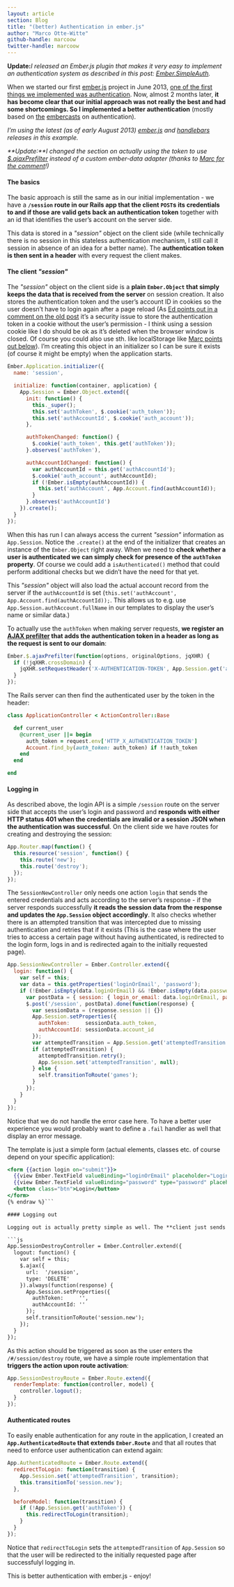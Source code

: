 ```yaml
---
layout: article
section: Blog
title: "(better) Authentication in ember.js"
author: "Marco Otte-Witte"
github-handle: marcoow
twitter-handle: marcoow
---
```


**Update:**_I released an Ember.js plugin that makes it very easy to implement an authentication system as described in this post: [Ember.SimpleAuth](http://log.simplabs.com/post/63565686488/ember-simpleauth>%20title=)._

When we started our first [ember.js](http://emberjs.com) project in June 2013, [one of the first things we implemented was authentication](http://log.simplabs.com/post/53016599611/authentication-in-ember-js "the original post on authentication with ember.js"). Now, almost 2 months later, **it has become clear that our initial approach was not really the best and had some shortcomings. So I implemented a better authentication** (mostly based on [the](http://www.embercasts.com/episodes/client-side-authentication-part-1) [embercasts](http://www.embercasts.com/episodes/client-side-authentication-part-2) on authentication).

<!--break-->

_I’m using the latest (as of early August 2013) [ember.js](http://emberjs.com) and [handlebars](http://handlebarsjs.com) releases in this example._

_**Update:**I changed the section on actually using the token to use [$.ajaxPrefilter](http://api.jquery.com/jQuery.ajaxPrefilter/) instead of a custom ember-data adapter (thanks to [Marc for the comment](http://log.simplabs.com/post/57702291669/better-authentication-in-ember-js#comment-1035275502 "Marc's comment on the topic")!)_

#### The basics

The basic approach is still the same as in our initial implementation - we have a **`/session` route in our Rails app that the client `POST`s its credentials to and if those are valid gets back an authentication token** together with an id that identifies the user’s account on the server side.

This data is stored in a _"session"_ object on the client side (while technically there is no session in this stateless authentication mechanism, I still call it session in absence of an idea for a better name). The **authentication token is then sent in a header** with every request the client makes.

#### The client _"session"_

The _"session"_ object on the client side is a **plain `Ember.Object` that simply keeps the data that is received from the server** on session creation. It also stores the authentication token and the user’s account ID in cookies so the user doesn’t have to login again after a page reload (As [Ed points out in a comment on the old post](http://log.simplabs.com/post/53016599611/authentication-in-ember-js#comment-958979257 "Ed's comment on the old post") it’s a security issue to store the authentication token in a cookie without the user’s permission - I think using a session cookie like I do should be ok as it’s deleted when the browser window is closed. Of course you could also use sth. like localStorage like [Marc points out below](http://log.simplabs.com/post/57702291669/better-authentication-in-ember-js#comment-997461654)). I’m creating this object in an initializer so I can be sure it exists (of course it might be empty) when the application starts.

```js
Ember.Application.initializer({
  name: 'session',

  initialize: function(container, application) {
    App.Session = Ember.Object.extend({
      init: function() {
        this._super();
        this.set('authToken', $.cookie('auth_token'));
        this.set('authAccountId', $.cookie('auth_account'));
      },

      authTokenChanged: function() {
        $.cookie('auth_token', this.get('authToken'));
      }.observes('authToken'),

      authAccountIdChanged: function() {
        var authAccountId = this.get('authAccountId');
        $.cookie('auth_account', authAccountId);
        if (!Ember.isEmpty(authAccountId)) {
          this.set('authAccount', App.Account.find(authAccountId));
        }
      }.observes('authAccountId')
    }).create();
  }
});
```

When this has run I can always access the current _"session"_ information as `App.Session`. Notice the `.create()` at the end of the initializer that creates an instance of the `Ember.Object` right away. When we need to **check whether a user is authenticated we can simply check for presence of the `authToken` property**. Of course we could add a `isAuthenticated()` method that could perform additional checks but we didn’t have the need for that yet.

This _"session"_ object will also load the actual account record from the server if the `authAccountId` is set (`this.set('authAccount', App.Account.find(authAccountId));`. This allows us to e.g. use `App.Session.authAccount.fullName` in our templates to display the user’s name or similar data.)

To actually use the `authToken` when making server requests, **we register an [AJAX prefilter](http://api.jquery.com/jQuery.ajaxPrefilter/) that adds the authentication token in a header as long as the request is sent to our domain**:

```js
Ember.$.ajaxPrefilter(function(options, originalOptions, jqXHR) {
  if (!jqXHR.crossDomain) {
    jqXHR.setRequestHeader('X-AUTHENTICATION-TOKEN', App.Session.get('authToken'));
  }
});
```

The Rails server can then find the authenticated user by the token in the header:

```rb
class ApplicationController < ActionController::Base

  def current_user
    @current_user ||= begin
      auth_token = request.env['HTTP_X_AUTHENTICATION_TOKEN']
      Account.find_by(auth_token: auth_token) if !!auth_token
    end
  end

end
```

#### Logging in

As described above, the login API is a simple `/session` route on the server side that accepts the user’s login and password and **responds with either HTTP status 401 when the credentials are invalid or a session JSON when the authentication was successful**. On the client side we have routes for creating and destroying the session:

```js
App.Router.map(function() {
  this.resource('session', function() {
    this.route('new');
    this.route('destroy');
  });
});
```

The `SessionNewController` only needs one action `login` that sends the entered credentials and acts according to the server’s response - if the server responds successfully **it reads the session data from the response and updates the `App.Session` object accordingly**. It also checks whether there is an attempted transition that was intercepted due to missing authentication and retries that if it exists (This is the case where the user tries to access a certain page without having authenticated, is redirected to the login form, logs in and is redirected again to the initially requested page).

```js
App.SessionNewController = Ember.Controller.extend({
  login: function() {
    var self = this;
    var data = this.getProperties('loginOrEmail', 'password');
    if (!Ember.isEmpty(data.loginOrEmail) && !Ember.isEmpty(data.password)) {
      var postData = { session: { login_or_email: data.loginOrEmail, password: data.password } };
      $.post('/session', postData).done(function(response) {
        var sessionData = (response.session || {})
        App.Session.setProperties({
          authToken:     sessionData.auth_token,
          authAccountId: sessionData.account_id
        });
        var attemptedTransition = App.Session.get('attemptedTransition');
        if (attemptedTransition) {
          attemptedTransition.retry();
          App.Session.set('attemptedTransition', null);
        } else {
          self.transitionToRoute('games');
        }
      });
    }
  }
});
```

Notice that we do not handle the error case here. To have a better user experience you would probably want to define a `.fail` handler as well that display an error message.

The template is just a simple form (actual elements, classes etc. of course depend on your specific application):

```hbs {% raw  %}
<form {{action login on="submit"}}>
  {{view Ember.TextField valueBinding="loginOrEmail" placeholder="Login or Email"}}
  {{view Ember.TextField valueBinding="password" type="password" placeholder="Password"}}
  <button class="btn">Login</button>
</form>
{% endraw %}```

#### Logging out

Logging out is actually pretty simple as well. The **client just sends a `DELETE` to the same `/session` route** that makes the server reset the authentication token in the database so that the token on the client side is invalidated. The client also deletes the saved session information in `App.Session` so there’s no stale data.

```js
App.SessionDestroyController = Ember.Controller.extend({
  logout: function() {
    var self = this;
    $.ajax({
      url:  '/session',
      type: 'DELETE'
    }).always(function(response) {
      App.Session.setProperties({
        authToken:     '',
        authAccountId: ''
      });
      self.transitionToRoute('session.new');
    });
  }
});
```

As this action should be triggered as soon as the user enters the `/#/session/destroy` route, we have a simple route implementation that **triggers the action upon route activation**:

```js
App.SessionDestroyRoute = Ember.Route.extend({
  renderTemplate: function(controller, model) {
    controller.logout();
  }
});
```

#### Authenticated routes

To easily enable authentication for any route in the application, I created an **`App.AuthenticatedRoute` that extends `Ember.Route`** and that all routes that need to enforce user authentication can extend again:

```js
App.AuthenticatedRoute = Ember.Route.extend({
  redirectToLogin: function(transition) {
    App.Session.set('attemptedTransition', transition);
    this.transitionTo('session.new');
  },

  beforeModel: function(transition) {
    if (!App.Session.get('authToken')) {
      this.redirectToLogin(transition);
    }
  }
});
```

Notice that `redirectToLogin` sets the `attemptedTransition` of `App.Session` so that the user will be redirected to the initially requested page after successfulyl logging in.

This is better authentication with ember.js - enjoy!
